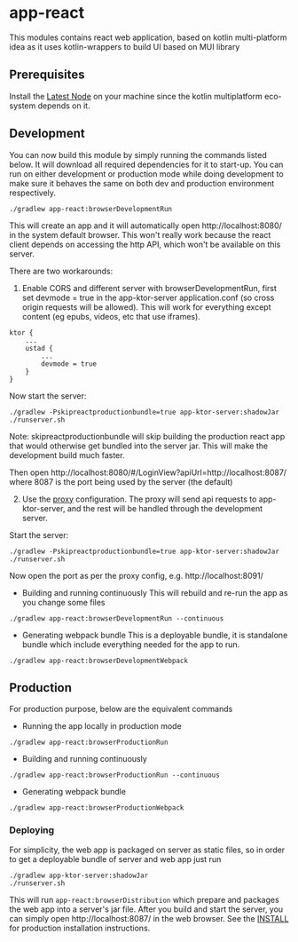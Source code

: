 # app-react

This modules contains react web application, based on kotlin multi-platform idea as it uses kotlin-wrappers to build UI based on MUI library

## Prerequisites
Install the [Latest Node](https://nodejs.org/en/download/) on your machine since the kotlin multiplatform eco-system depends on it.

## Development
You can now build this module by simply running the commands listed below. It will download all required
dependencies for it to start-up. You can run on either development or production mode while doing
development to make sure it behaves the same on both dev and production environment respectively.

```
./gradlew app-react:browserDevelopmentRun
```

This will create an app and it will automatically open http://localhost:8080/ in the system default
browser. This won't really work because the react client depends on accessing the http API, which
won't be available on this server.

There are two workarounds:

1)  Enable CORS and different server with browserDevelopmentRun, first set devmode = true in
the app-ktor-server application.conf (so cross origin requests will be allowed). This will work for
everything except content (eg epubs, videos, etc that use iframes).

```
ktor {
    ...
    ustad {
        ...
        devmode = true
    }
}
```

Now start the server:

```
./gradlew -Pskipreactproductionbundle=true app-ktor-server:shadowJar
./runserver.sh
```
Note: skipreactproductionbundle will skip building the production react app that would otherwise get
bundled into the server jar. This will make the development build much faster.

Then open http://localhost:8080/#/LoginView?apiUrl=http://localhost:8087/ where 8087 is the port
being used by the server (the default)

2)  Use the [proxy](./contrib/kotlinjs-apache-debug.conf) configuration. The proxy will send api
requests to app-ktor-server, and the rest will be handled through the development server.

Start the server:
```
./gradlew -Pskipreactproductionbundle=true app-ktor-server:shadowJar
./runserver.sh
```

Now open the port as per the proxy config, e.g. http://localhost:8091/

* Building and running continuously
This will rebuild and re-run the app as you change some files
```
./gradlew app-react:browserDevelopmentRun --continuous
```

* Generating webpack bundle
This is a deployable bundle, it is standalone bundle which include everything needed for the app to run.
```
./gradlew app-react:browserDevelopmentWebpack
```

## Production
For production purpose, below are the equivalent commands
* Running the app locally in production mode

```
./gradlew app-react:browserProductionRun
```
* Building and running continuously

```
./gradlew app-react:browserProductionRun --continuous
```
* Generating webpack bundle

```
./gradlew app-react:browserProductionWebpack
```
### Deploying
For simplicity, the web app is packaged on server as static files, so in order to get a deployable
 bundle of server and web app just run

```
./gradlew app-ktor-server:shadowJar
./runserver.sh
```
This will run ``` app-react:browserDistribution ``` which prepare and packages the web app into a server's jar
file.  After you build and start the server, you can simply open http://localhost:8087/ in the
web browser. See the [INSTALL](../INSTALL.md) for production installation instructions.

